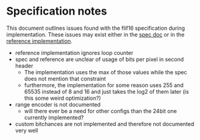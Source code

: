 # Specification notes
This document outlines issues found with the flif16 specification during
implementation. These issues may exist either in the
[spec doc](https://flif.info/spec.html) or in the 
[reference implementation](https://github.com/FLIF-hub/FLIF).

- reference implementation ignores loop counter
- spec and reference are unclear of usage of bits per pixel in second header
    - The implementation uses the max of those values while the spec does not
    mention that constraint
    - furthermore, the implementation for some reason uses 255 and 65535
    instead of 8 and 16 and just takes the log2 of them later (is this some
    weird optimization?)
- range encoder is not documented
    - will there ever be a need for other configs than the 24bit one currently 
    implemented?
- custom bitchances are not implemented and therefore not documented very well
